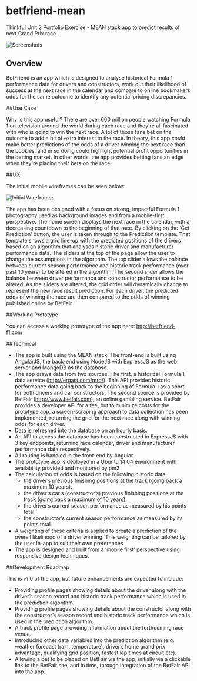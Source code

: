 # betfriend-mean

Thinkful Unit 2 Portfolio Exercise - MEAN stack app to predict results of next Grand Prix race.

![Screenshots](http://jonwade.digital/github-images/betfriend-mobile-screenshots.png)

## Overview

BetFriend is an app which is designed to analyse historical Formula 1 performance data for drivers and constructors, work out their likelihood of success at the next race in the calendar and compare to online bookmakers odds for the same outcome to identify any potential pricing discrepancies.

##Use Case

Why is this app useful? There are over 600 million people watching Formula 1 on television around the world during each race and they're all fascinated with who is going to win the next race. A lot of those fans bet on the outcome to add a bit of extra interest to the race. In theory, this app *could* make better predictions of the odds of a driver winning the next race than the bookies, and in so doing could highlight potential profit opportunities in the betting market. In other words, the app provides betting fans an edge when they're placing their bets on the race.

##UX

The initial mobile wireframes can be seen below:

![Initial Wireframes](http://jonwade.digital/github-images/betfriend-wireframe-image.jpg)

The app has been designed with a focus on strong, impactful Formula 1 photography used as background images and from a mobile-first perspective. The home screen displays the next race in the calendar, with a decreasing countdown to the beginning of that race. By clicking on the ‘Get Prediction’ button, the user is taken through to the Prediction template. That template shows a grid line-up with the predicted positions of the drivers based on an algorithm that analyses historic driver and manufacturer performance data. The sliders at the top of the page allow the user to change the assumptions in the algorithm. The top slider allows the balance between current season performance and historic track performance (over past 10 years) to be altered in the algorithm. The second slider allows the balance between driver performance and constructor performance to be altered. As the sliders are altered, the grid order will dynamically change to represent the new race result prediction. For each driver, the predicted odds of winning the race are then compared to the odds of winning published online by BetFair.

##Working Prototype

You can access a working prototype of the app here: http://betfriend-f1.com

##Technical

* The app is built using the MEAN stack. The front-end is built using AngularJS, the back-end using NodeJS with ExpressJS as the web server and MongoDB as the database.
* The app draws data from two sources. The first, a historical Formula 1 data service (http://ergast.com/mrd/). This API provides historic performance data going back to the beginning of Formula 1 as a sport, for both drivers and car constructors. The second source is provided by BetFair (http://www.betfair.com), an online gambling service. BetFair provides a developer API for a fee, but to minimize costs for the prototype app, a screen-scraping approach to data collection has been implemented, returning the grid for the next race along with winning odds for each driver.
* Data is refreshed into the database on an hourly basis.
* An API to access the database has been constructed in ExpressJS with 3 key endpoints, returning race calendar, driver and manufacturer performance data respectively.
* All routing is handled in the front-end by Angular.
* The prototype app is deployed in a Ubuntu 14.04 environment with availability provided and monitored by pm2
* The calculation of odds is based on the following historic data:
    * the driver’s previous finishing positions at the track (going back a maximum 10 years).
    * the driver’s car’s (constructor’s) previous finishing positions at the track (going back a maximum of 10 years).
    * the driver’s current season performance as measured by his points total.
    * the constructor’s current season performance as measured by its points total.
* A weighting of these criteria is applied to create a prediction of the overall likelihood of a driver winning. This weighting can be tailored by the user in-app to suit their own preferences.
* The app is designed and built from a ‘mobile first’ perspective using responsive design techniques.

##Development Roadmap

This is v1.0 of the app, but future enhancements are expected to include:

* Providing profile pages showing details about the driver along with the driver’s season record and historic track performance which is used in the prediction algorithm.
* Providing profile pages showing details about the constructor along with the constructor’s season record and historic track performance which is used in the prediction algorithm.
* A track profile page providing information about the forthcoming race venue.
* Introducing other data variables into the prediction algorithm (e.g. weather forecast (rain, temperature), driver’s home grand prix advantage, qualifying grid position, fastest lap times at circuit etc).
* Allowing a bet to be placed on BetFair via the app, initially via a clickable link to the BetFair site, and in time, through integration of the BetFair API into the app.
